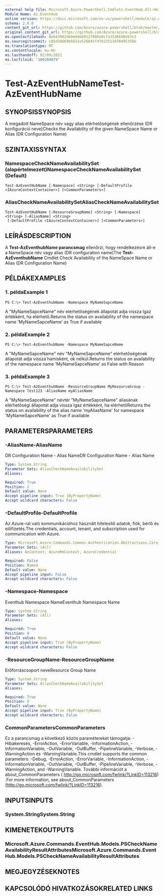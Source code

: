 ```yaml
---
external help file: Microsoft.Azure.PowerShell.Cmdlets.EventHub.dll-Help.xml
Module Name: Az.EventHub
online version: https://docs.microsoft.com/en-us/powershell/module/az.eventhub/test-azeventhubname
schema: 2.0.0
content_git_url: https://github.com/Azure/azure-powershell/blob/master/src/EventHub/EventHub/help/Test-AzEventHubName.md
original_content_git_url: https://github.com/Azure/azure-powershell/blob/master/src/EventHub/EventHub/help/Test-AzEventHubName.md
ms.openlocfilehash: 8eb43982db0eddeb9127006e0cfa3336698eb7e3
ms.sourcegitcommit: c05d3d669b5631e526841f47b22513d78495350b
ms.translationtype: MT
ms.contentlocale: hu-HU
ms.lasthandoff: 02/09/2021
ms.locfileid: "100204079"
---
```

# <span data-ttu-id="8bfa1-101">Test-AzEventHubName</span><span class="sxs-lookup"><span data-stu-id="8bfa1-101">Test-AzEventHubName</span></span>

## <span data-ttu-id="8bfa1-102">SYNOPSIS</span><span class="sxs-lookup"><span data-stu-id="8bfa1-102">SYNOPSIS</span></span>
<span data-ttu-id="8bfa1-103">A megadott NameSpace név vagy alias elérhetőségének ellenőrzése (DR konfiguráció neve)</span><span class="sxs-lookup"><span data-stu-id="8bfa1-103">Checks the Availability of the given NameSpace Name or Alias (DR Configuration Name)</span></span>

## <span data-ttu-id="8bfa1-104">SZINTAXIS</span><span class="sxs-lookup"><span data-stu-id="8bfa1-104">SYNTAX</span></span>

### <span data-ttu-id="8bfa1-105">NamespaceCheckNameAvailabilitySet (alapértelmezett)</span><span class="sxs-lookup"><span data-stu-id="8bfa1-105">NamespaceCheckNameAvailabilitySet (Default)</span></span>
```
Test-AzEventHubName [-Namespace] <String> [-DefaultProfile <IAzureContextContainer>] [<CommonParameters>]
```

### <span data-ttu-id="8bfa1-106">AliasCheckNameAvailabilitySet</span><span class="sxs-lookup"><span data-stu-id="8bfa1-106">AliasCheckNameAvailabilitySet</span></span>
```
Test-AzEventHubName [-ResourceGroupName] <String> [-Namespace] <String> [-AliasName] <String>
 [-DefaultProfile <IAzureContextContainer>] [<CommonParameters>]
```

## <span data-ttu-id="8bfa1-107">LEÍRÁS</span><span class="sxs-lookup"><span data-stu-id="8bfa1-107">DESCRIPTION</span></span>
<span data-ttu-id="8bfa1-108">A **Test-AzEventhubName parancsmag** ellenőrzi, hogy rendelkezésre áll-e a NameSpace név vagy alias (DR configuration name)</span><span class="sxs-lookup"><span data-stu-id="8bfa1-108">The **Test-AzEventhubName** Cmdlet Check Availability of the NameSpace Name or Alias (DR Configuration Name)</span></span>

## <span data-ttu-id="8bfa1-109">PÉLDÁK</span><span class="sxs-lookup"><span data-stu-id="8bfa1-109">EXAMPLES</span></span>

### <span data-ttu-id="8bfa1-110">1. példa</span><span class="sxs-lookup"><span data-stu-id="8bfa1-110">Example 1</span></span>
```
PS C:\> Test-AzEventhubName -Namespace MyNameSapceName
```

<span data-ttu-id="8bfa1-111">A "MyNameSapceName" név elérhetőségének állapotát adja vissza Igaz értékként, ha elérhető.</span><span class="sxs-lookup"><span data-stu-id="8bfa1-111">Returns the status on availability of the namespace name 'MyNameSapceName' as True if available</span></span>

### <span data-ttu-id="8bfa1-112">2. példa</span><span class="sxs-lookup"><span data-stu-id="8bfa1-112">Example 2</span></span>
```
PS C:\> Test-AzEventhubName -Namespace MyNameSapceName
```

<span data-ttu-id="8bfa1-113">A "MyNameSapceName" név "MyNameSapceName" elérhetőségének állapotát adja vissza hamisként, ok nélkül.</span><span class="sxs-lookup"><span data-stu-id="8bfa1-113">Returns the status on availability of the namespace name 'MyNameSapceName' as False with Reason</span></span>

### <span data-ttu-id="8bfa1-114">3. példa</span><span class="sxs-lookup"><span data-stu-id="8bfa1-114">Example 3</span></span>
```
PS C:\> Test-AzEventhubName -ResourceGroupName MyResourceGroup -Namespace Test123 -AliasName myAliasName
```

<span data-ttu-id="8bfa1-115">A "MyNameSapceName" névtér "MyNameSapceName" aliasának elérhetőségi állapotát adja vissza Igaz értékként, ha elérhető</span><span class="sxs-lookup"><span data-stu-id="8bfa1-115">Returns the status on availability of the alias name 'myAliasName' for namespace 'MyNameSapceName' as True if available</span></span>

## <span data-ttu-id="8bfa1-116">PARAMETERS</span><span class="sxs-lookup"><span data-stu-id="8bfa1-116">PARAMETERS</span></span>

### <span data-ttu-id="8bfa1-117">-AliasName</span><span class="sxs-lookup"><span data-stu-id="8bfa1-117">-AliasName</span></span>
<span data-ttu-id="8bfa1-118">DR Configuration Name - Alias Name</span><span class="sxs-lookup"><span data-stu-id="8bfa1-118">DR Configuration Name - Alias Name</span></span>

```yaml
Type: System.String
Parameter Sets: AliasCheckNameAvailabilitySet
Aliases:

Required: True
Position: 2
Default value: None
Accept pipeline input: True (ByPropertyName)
Accept wildcard characters: False
```

### <span data-ttu-id="8bfa1-119">-DefaultProfile</span><span class="sxs-lookup"><span data-stu-id="8bfa1-119">-DefaultProfile</span></span>
<span data-ttu-id="8bfa1-120">Az Azure-ral való kommunikációhoz használt hitelesítő adatok, fiók, bérlő és előfizetés.</span><span class="sxs-lookup"><span data-stu-id="8bfa1-120">The credentials, account, tenant, and subscription used for communication with Azure.</span></span>

```yaml
Type: Microsoft.Azure.Commands.Common.Authentication.Abstractions.Core.IAzureContextContainer
Parameter Sets: (All)
Aliases: AzContext, AzureRmContext, AzureCredential

Required: False
Position: Named
Default value: None
Accept pipeline input: False
Accept wildcard characters: False
```

### <span data-ttu-id="8bfa1-121">-Namespace</span><span class="sxs-lookup"><span data-stu-id="8bfa1-121">-Namespace</span></span>
<span data-ttu-id="8bfa1-122">Eventhub Namespace Name</span><span class="sxs-lookup"><span data-stu-id="8bfa1-122">Eventhub Namespace Name</span></span>

```yaml
Type: System.String
Parameter Sets: (All)
Aliases:

Required: True
Position: 0
Default value: None
Accept pipeline input: True (ByPropertyName)
Accept wildcard characters: False
```

### <span data-ttu-id="8bfa1-123">-ResourceGroupName</span><span class="sxs-lookup"><span data-stu-id="8bfa1-123">-ResourceGroupName</span></span>
<span data-ttu-id="8bfa1-124">Erőforráscsoport neve</span><span class="sxs-lookup"><span data-stu-id="8bfa1-124">Resource Group Name</span></span>

```yaml
Type: System.String
Parameter Sets: AliasCheckNameAvailabilitySet
Aliases:

Required: True
Position: 0
Default value: None
Accept pipeline input: True (ByPropertyName)
Accept wildcard characters: False
```

### <span data-ttu-id="8bfa1-125">CommonParameters</span><span class="sxs-lookup"><span data-stu-id="8bfa1-125">CommonParameters</span></span>
<span data-ttu-id="8bfa1-126">Ez a parancsmag a következő közös paramétereket támogatja: -Hibakeresés, -ErrorAction, -ErrorVariable, -InformationAction, -InformationVariable, -OutVariable, -OutBuffer, -PipelineVariable, -Verbose, -WarningAction és -WarningVariable.</span><span class="sxs-lookup"><span data-stu-id="8bfa1-126">This cmdlet supports the common parameters: -Debug, -ErrorAction, -ErrorVariable, -InformationAction, -InformationVariable, -OutVariable, -OutBuffer, -PipelineVariable, -Verbose, -WarningAction, and -WarningVariable.</span></span> <span data-ttu-id="8bfa1-127">További információt a about_CommonParameters ( http://go.microsoft.com/fwlink/?LinkID=113216) .</span><span class="sxs-lookup"><span data-stu-id="8bfa1-127">For more information, see about_CommonParameters (http://go.microsoft.com/fwlink/?LinkID=113216).</span></span>

## <span data-ttu-id="8bfa1-128">INPUTS</span><span class="sxs-lookup"><span data-stu-id="8bfa1-128">INPUTS</span></span>

### <span data-ttu-id="8bfa1-129">System.String</span><span class="sxs-lookup"><span data-stu-id="8bfa1-129">System.String</span></span>

## <span data-ttu-id="8bfa1-130">KIMENETEK</span><span class="sxs-lookup"><span data-stu-id="8bfa1-130">OUTPUTS</span></span>

### <span data-ttu-id="8bfa1-131">Microsoft.Azure.Commands.EventHub.Models.PSCheckNameAvailabilityResultAttributes</span><span class="sxs-lookup"><span data-stu-id="8bfa1-131">Microsoft.Azure.Commands.EventHub.Models.PSCheckNameAvailabilityResultAttributes</span></span>

## <span data-ttu-id="8bfa1-132">MEGJEGYZÉSEK</span><span class="sxs-lookup"><span data-stu-id="8bfa1-132">NOTES</span></span>

## <span data-ttu-id="8bfa1-133">KAPCSOLÓDÓ HIVATKOZÁSOK</span><span class="sxs-lookup"><span data-stu-id="8bfa1-133">RELATED LINKS</span></span>
